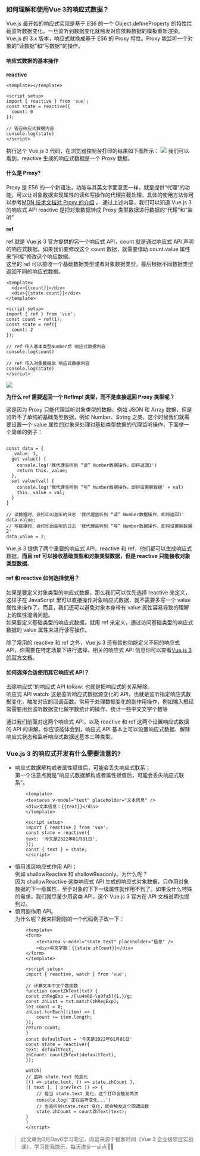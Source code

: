 ### 如何理解和使用Vue 3的响应式数据？

Vue.js 最开始的响应式实现是基于 ES6 的一个 Object.defineProperty 的特性拦截监听数据变化，一旦监听到数据变化就触发对应依赖数据的模板重新渲染。<br/>
Vue.js 的 3.x 版本，响应式就换成基于 ES6 的 Proxy 特性。Proxy 能监听一个对象的“读数据”和“写数据”的操作。

#### 响应式数据的基本操作

<b>reactive</b>

```
<template></template>

<script setup>
import { reactive } from 'vue';
const state = reactive({
  count: 0
});

// 答应响应式数据内容
console.log(state)
</script>
```
执行这个 Vue.js 3 代码，在浏览器控制台打印的结果如下图所示：
![](https://static001.geekbang.org/resource/image/4d/57/4d245081011bf38cd5bb61612fa08457.png?wh=1824x614)
我们可以看到，reactive 生成的响应式数据是一个 Proxy 数据。<br/>

#### 什么是 Proxy?

Proxy 是 ES6 的一个新语法，功能与其英文字面意思一样，就是提供“代理”的功能，可以让对象数据实现属性的读和写操作的代理拦截处理，具体的使用方法你可以参考[MDN 技术文档对 Proxy 的介绍](https://developer.mozilla.org/zh-CN/docs/Web/JavaScript/Reference/Global_Objects/Proxy) 。
通过上述内容，我们可以知道 Vue.js 3 的响应式 API reactive 是把对象数据转成 Proxy 类型数据进行数据的“代理”和“监听”

<b>ref</b>

ref 就是 Vue.js 3 官方提供的另一个响应式 API，count 就是通过响应式 API 声明的响应式数据。如果我们要修改这个 count 数据，就需要借助 count.value 属性来“间接”修改这个响应数据。<br/>
这里的 ref 可以接收一个基础数据类型或者对象数据类型，最后根据不同数据类型返回不同的响应式数据。

```
<template>
  <div>{{count}}</div>
  <div>{{state.count}}</div>
</template>

<script setup>
import { ref } from 'vue';
const count = ref(1);
const state = ref({
  count: 2
});

// ref 传入基本类型Number后 响应式数据内容
console.log(count)

// ref 传入对象数据后 响应式数据内容
console.log(state)
</script>
```

![](https://static001.geekbang.org/resource/image/46/82/460739c87643dbdb3408c1ddc3992582.png?wh=1818x1318)

<b>为什么 ref 需要返回一个 RefImpl 类型，而不是直接返回 Proxy 类型呢？</b>

这是因为 Proxy 只能代理监听对象类型的数据，例如 JSON 和 Array 数据，但是监听不了单纯的基础类型数据，例如 Number、String 之类。这个时候我们就需要设置一个 value 属性的对象来处理对基础类型数据的代理监听操作，下面举一个简单的例子：
```

const data = {
  _value: 1,
  get value() {
    console.log('我代理监听到 “读” Number数据操作，即将返回1')
    return this._value;
  },
  set value(val) {
    console.log('我代理监听到 “写” Number数据操作，即将设置新数据' + val)
    this._value = val;
  }
}

// 读数据时，会打印出监听的日志 '我代理监听到 “读” Number数据操作，即将返回1'
data.value;
// 写数据时，会打印出监听的日志 '我代理监听到 “写” Number数据操作，即将设置新数据2'
data.value = 2;
```


Vue.js 3 提供了两个重要的响应式 API，reactive 和 ref，他们都可以生成响应式数据，<b>而且 ref 可以接收基础类型和对象类型数据，但是 reactive 只能接收对象类型数据</b>。

#### ref 和 reactive 如何选择使用？
如果是要定义对象类型的响应式数据，那么我们可以优先选择 reactive 来定义，这样子在 JavaScript 里可以直接操作对象响应式数据，就不需要多写一个 value 属性来操作了。而且，我们还可以避免对象本身带有 value 属性容易导致的理解上的属性混淆问题。<br/>
如果要定义基础类型的响应式数据，就用 ref 来定义，通过访问基础类型的响应式数据的 value 属性来进行读写操作。<br/>

除了常用的 reactive 和 ref 之外，Vue.js 3 还有其他功能定义不同的响应式 API，你需要在特定场景下进行选择，相关的响应式 API 信息你可以查看[Vue.js 3 的官方文档](https://cn.vuejs.org/v2/api/)。

#### 如何选择合适使用其它响应式 API？
去除响应式”的响应式 API toRaw: 也就是把响应式的关系解除。<br/>
响应式 API watch: 这是监听响应式数据源变化的 API，也就是监听指定响应式数据变化，触发对应的回调函数。常用于处理数据变化的副作用操作，例如输入框经常需要用到监听数据变化做字数统计的操作、统计一些中文文字个数等<br/>

通过我们前面对这两个响应式 API，以及 reactive 和 ref 这两个设置响应式数据的 API 的讲解，你应该能体会到，响应式 API 基本上可以设置响应式数据、解除响应式状态和监听响应式数据这基本三种类型。<br/>

### Vue.js 3 的响应式开发有什么需要注意的?
- 响应式数据解构或者属性赋值后，可能会丢失响应式联系；<br/>
    第一个注意点就是“响应式数据解构或者属性赋值后，可能会丢失响应式联系”。
    ```
        <template>
        <textarea v-model="text" placeholder="文本信息" />
        <div>文本信息：{{text}}</div>
        </template>

        <script setup>
        import { reactive } from 'vue';
        const state = reactive({
        text: '今天是2022年01月01日',
        });
        const { text } = state;
        </script>
    ```
- 慎用浅层响应式作用 API；<br/>
    例如 shallowReactive 和 shallowReadonly。为什么呢？<br/>
    因为 shallowReactive 这类响应式 API 生成的响应式对象数据，只作用对象数据的下一级属性，至于对象的下下一级属性就作用不到了。如果没什么特殊的需求，我们就尽量少用这类 API，这个 Vue.js 3 官方在 API 文档说明也提到过。
- 慎用副作用 API。<br/>
    为什么呢？我来把刚刚的一个代码例子改一下：
    ```
        <template>
        <form>
            <textarea v-model="state.text" placeholder="信息" />
            <div>中文字数：{{state.zhCount}}</div>
        </form>
        </template>

        <script setup>
        import { reactive, watch } from 'vue';

        // 计算文本中文个数函数
        function countZhText(txt) {
        const zhRegExp = /[\u4e00-\u9fa5]{1,}/g;
        const zhList = txt.match(zhRegExp);
        let count = 0;
        zhList.forEach((item) => {
            count += item.length;
        });
        return count;
        } 
        const defaultText = '今天是2022年01月01日'
        const state = reactive({
        text: defaultText,
        zhCount: countZhText(defaultText),
        });

        watch(
        // 监听 state.text 的变化
        [() => state.text, () => state.zhCount ],
        ([ text ], [ prevText ]) => {
            // 每当 state.text 变化，这个打印会触发两次
            console.log('正在监听变化...')
            // 当监听到state.text 变化，就会触发这个回调函数
            state.zhCount = countZhText(text);
        }
        )
        </script>
    ```

> 此文章为3月Day6学习笔记，内容来源于极客时间《Vue 3 企业级项目实战课》，学习使我快乐，每天进步一点点💪💪
